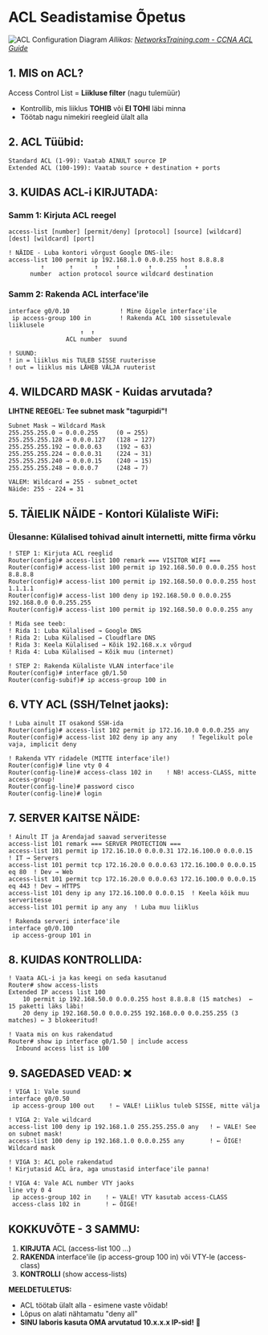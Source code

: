 # **ACL Seadistamise Õpetus**

![ACL Configuration Diagram](https://www.networkstraining.com/wp-content/uploads/2012/10/cisco-acl-configuration.png)
*Allikas: [NetworksTraining.com - CCNA ACL Guide](https://www.networkstraining.com/ccna-training-access-control-lists/)*

## **1. MIS on ACL?**
Access Control List = **Liikluse filter** (nagu tulemüür)
- Kontrollib, mis liiklus **TOHIB** või **EI TOHI** läbi minna
- Töötab nagu nimekiri reegleid ülalt alla

## **2. ACL Tüübid:**
```
Standard ACL (1-99): Vaatab AINULT source IP
Extended ACL (100-199): Vaatab source + destination + ports
```

## **3. KUIDAS ACL-i KIRJUTADA:**

### **Samm 1: Kirjuta ACL reegel**
```cisco
access-list [number] [permit/deny] [protocol] [source] [wildcard] [dest] [wildcard] [port]

! NÄIDE - Luba kontori võrgust Google DNS-ile:
access-list 100 permit ip 192.168.1.0 0.0.0.255 host 8.8.8.8
         ↑       ↑      ↑     ↑        ↑         ↑
      number  action protocol source wildcard destination
```

### **Samm 2: Rakenda ACL interface'ile**
```cisco
interface g0/0.10              ! Mine õigele interface'ile
 ip access-group 100 in        ! Rakenda ACL 100 sissetulevale liiklusele
                    ↑  ↑
                ACL number  suund

! SUUND:
! in = liiklus mis TULEB SISSE ruuterisse
! out = liiklus mis LÄHEB VÄLJA ruuterist
```

## **4. WILDCARD MASK - Kuidas arvutada?**

**LIHTNE REEGEL: Tee subnet mask "tagurpidi"!**

```
Subnet Mask → Wildcard Mask
255.255.255.0 → 0.0.0.255     (0 ↔ 255)
255.255.255.128 → 0.0.0.127   (128 → 127)
255.255.255.192 → 0.0.0.63    (192 → 63)
255.255.255.224 → 0.0.0.31    (224 → 31)
255.255.255.240 → 0.0.0.15    (240 → 15)
255.255.255.248 → 0.0.0.7     (248 → 7)

VALEM: Wildcard = 255 - subnet_octet
Näide: 255 - 224 = 31
```

## **5. TÄIELIK NÄIDE - Kontori Külaliste WiFi:**

### **Ülesanne:** Külalised tohivad ainult internetti, mitte firma võrku

```cisco
! STEP 1: Kirjuta ACL reeglid
Router(config)# access-list 100 remark === VISITOR WIFI ===
Router(config)# access-list 100 permit ip 192.168.50.0 0.0.0.255 host 8.8.8.8
Router(config)# access-list 100 permit ip 192.168.50.0 0.0.0.255 host 1.1.1.1
Router(config)# access-list 100 deny ip 192.168.50.0 0.0.0.255 192.168.0.0 0.0.255.255
Router(config)# access-list 100 permit ip 192.168.50.0 0.0.0.255 any

! Mida see teeb:
! Rida 1: Luba Külalised → Google DNS
! Rida 2: Luba Külalised → Cloudflare DNS  
! Rida 3: Keela Külalised → Kõik 192.168.x.x võrgud
! Rida 4: Luba Külalised → Kõik muu (internet)

! STEP 2: Rakenda Külaliste VLAN interface'ile
Router(config)# interface g0/1.50
Router(config-subif)# ip access-group 100 in
```

## **6. VTY ACL (SSH/Telnet jaoks):**

```cisco
! Luba ainult IT osakond SSH-ida
Router(config)# access-list 102 permit ip 172.16.10.0 0.0.0.255 any
Router(config)# access-list 102 deny ip any any    ! Tegelikult pole vaja, implicit deny

! Rakenda VTY ridadele (MITTE interface'ile!)
Router(config)# line vty 0 4
Router(config-line)# access-class 102 in    ! NB! access-CLASS, mitte access-group!
Router(config-line)# password cisco
Router(config-line)# login
```

## **7. SERVER KAITSE NÄIDE:**

```cisco
! Ainult IT ja Arendajad saavad serveritesse
access-list 101 remark === SERVER PROTECTION ===
access-list 101 permit ip 172.16.10.0 0.0.0.31 172.16.100.0 0.0.0.15  ! IT → Servers
access-list 101 permit tcp 172.16.20.0 0.0.0.63 172.16.100.0 0.0.0.15 eq 80  ! Dev → Web
access-list 101 permit tcp 172.16.20.0 0.0.0.63 172.16.100.0 0.0.0.15 eq 443 ! Dev → HTTPS
access-list 101 deny ip any 172.16.100.0 0.0.0.15  ! Keela kõik muu serveritesse
access-list 101 permit ip any any  ! Luba muu liiklus

! Rakenda serveri interface'ile
interface g0/0.100
 ip access-group 101 in
```

## **8. KUIDAS KONTROLLIDA:**

```cisco
! Vaata ACL-i ja kas keegi on seda kasutanud
Router# show access-lists
Extended IP access list 100
    10 permit ip 192.168.50.0 0.0.0.255 host 8.8.8.8 (15 matches)  ← 15 paketti läks läbi!
    20 deny ip 192.168.50.0 0.0.0.255 192.168.0.0 0.0.255.255 (3 matches) ← 3 blokeeritud!

! Vaata mis on kus rakendatud
Router# show ip interface g0/1.50 | include access
  Inbound access list is 100
```

## **9. SAGEDASED VEAD:** ❌

```cisco
! VIGA 1: Vale suund
interface g0/0.50
 ip access-group 100 out    ! ← VALE! Liiklus tuleb SISSE, mitte välja

! VIGA 2: Vale wildcard
access-list 100 deny ip 192.168.1.0 255.255.255.0 any   ! ← VALE! See on subnet mask!
access-list 100 deny ip 192.168.1.0 0.0.0.255 any       ! ← ÕIGE! Wildcard mask

! VIGA 3: ACL pole rakendatud
! Kirjutasid ACL ära, aga unustasid interface'ile panna!

! VIGA 4: Vale ACL number VTY jaoks
line vty 0 4
 ip access-group 102 in    ! ← VALE! VTY kasutab access-CLASS
 access-class 102 in       ! ← ÕIGE!
```

## **KOKKUVÕTE - 3 SAMMU:**
1. **KIRJUTA** ACL (access-list 100 ...)
2. **RAKENDA** interface'ile (ip access-group 100 in) või VTY-le (access-class)
3. **KONTROLLI** (show access-lists)

**MEELDETULETUS:** 
- ACL töötab ülalt alla - esimene vaste võidab!
- Lõpus on alati nähtamatu "deny all"
- **SINU laboris kasuta OMA arvutatud 10.x.x.x IP-sid!** 🦍
